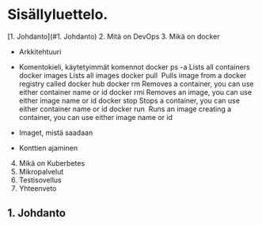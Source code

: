 # Sisällyluettelo.

[1. Johdanto](#1. Johdanto)
2. Mitä on DevOps
3. Mikä on docker
- Arkkitehtuuri
- Komentokieli, käytetyimmät komennot
docker ps -a 	Lists all containers
docker images 	Lists all images
docker pull <image> 	Pulls image from a docker registry called docker hub
docker rm <container-id> 	Removes a container, you can use either container name or id
docker rmi <image-id> 	Removes an image, you can use either image name or id
docker stop <container-id> 	Stops a container, you can use either container name or id
docker run <image> 	Runs an image creating a container, you can use either image name or id
  
- Imaget, mistä saadaan
- Konttien ajaminen


4. Mikä on Kuberbetes
5. Mikropalvelut
6. Testisovellus
7. Yhteenveto

## 1. Johdanto
